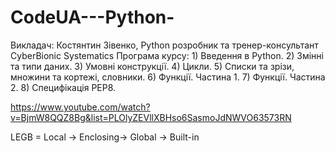 # CodeUA---Python-
Викладач: Костянтин Зівенко, Python розробник та тренер-консультант CyberBionic Systematics  Програма курсу:  1) Введення в Python. 2) Змінні та типи даних. 3) Умовні конструкції. 4) Цикли. 5) Списки та зрізи, множини та кортежі, словники. 6) Функції. Частина 1. 7) Функції. Частина 2. 8) Специфікація РЕР8.

https://www.youtube.com/watch?v=BjmW8QQZ8Bg&list=PLOlyZEVllXBHso6SasmoJdNWVO63573RN

LEGB = Local -> Enclosing-> Global -> Built-in
